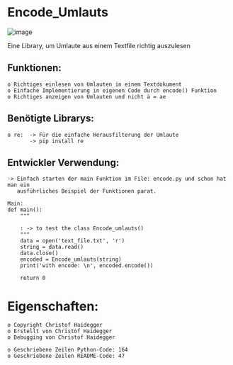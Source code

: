 # Encode_Umlauts
![image](https://user-images.githubusercontent.com/87471423/129373157-7f3e1ac8-3752-46fc-b7a2-d16ec4f305d8.png)



Eine Library, um Umlaute aus einem Textfile richtig auszulesen


## Funktionen:
    o Richtiges einlesen von Umlauten in einem Textdokument
    o Einfache Implementierung in eigenen Code durch encode() Funktion
    o Richtiges anzeigen von Umlauten und nicht ä = ae


## Benötigte Librarys:
    o re:  -> Für die einfache Herausfilterung der Umlaute
           -> pip install re

## Entwickler Verwendung:
    -> Einfach starten der main Funktion im File: encode.py und schon hat man ein 
       ausführliches Beispiel der Funktionen parat.
       
    Main:
    def main():
        """

        : -> to test the class Encode_umlauts()
        """
        data = open('text_file.txt', 'r')
        string = data.read()
        data.close()
        encoded = Encode_umlauts(string)
        print('with encode: \n', encoded.encode())

        return 0
   
   
# Eigenschaften:
    o Copyright Christof Haidegger
    o Erstellt von Christof Haidegger
    o Debugging von Christof Haidegger
    
    o Geschriebene Zeilen Python-Code: 164
    o Geschriebene Zeilen README-Code: 47
    
   
    
